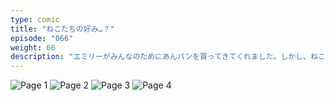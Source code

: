 ```yaml
---
type: comic
title: "ねこたちの好み…？"
episode: "066"
weight: 66
description: "エミリーがみんなのためにあんパンを買ってきてくれました。しかし、ねこたちの味の好みはちょっとちがったようです… 😭"
---
```


![Page 1](name-1.jpg)
![Page 2](name-2.jpg)
![Page 3](name-3.jpg)
![Page 4](name-4.jpg)
